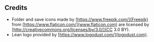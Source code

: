 Credits
-------

* Folder and save icons made by [https://www.freepik.com/](Freepik) from [https://www.flaticon.com/](www.flaticon.com) are licensed by [http://creativecommons.org/licenses/by/3.0/](CC 3.0 BY).
* Lean logo provided by [https://www.logodust.com/](logodust.com).
